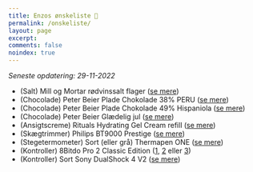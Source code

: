 ```yaml
---
title: Enzos ønskeliste 🎁
permalink: /onskeliste/
layout: page
excerpt: 
comments: false
noindex: true
---
```


*Seneste opdatering: 29-11-2022*
- (Salt) Mill og Mortar rødvinssalt flager ([se mere](https://www.helsam.dk/mad-drikke/kolonial/salt-bouillon-og-soja/roedvinssalt-i-flager-mill-mortar?id=13211))
- (Chocolade) Peter Beier Plade Chokolade 38% PERU ([se mere](https://pbchokolade.dk/shop/13-chokolade-plader/36-plade-chokolade-38-peru/))
- (Chocolade) Peter Beier Plade Chokolade 49% Hispaniola ([se mere](https://pbchokolade.dk/shop/13-chokolade-plader/578-plade-chokolade-49-hispaniola/))
- (Chocolade) Peter Beier Glædelig jul ([se mere](https://pbchokolade.dk/shop/146-julegaver/322-glaedelig-jul/))
- (Ansigtscreme) Rituals Hydrating Gel Cream refill ([se mere](https://www.rituals.com/en-nl/homme-24h-hydrating-face-cream-refill-1112279.html))
- (Skægtrimmer) Philips BT9000 Prestige ([se mere](https://www.elgiganten.dk/product/personlig-pleje-skonhed-velvare/barbering-harfjerning/skagtrimmer/philips-9000-prestige-skagtrimmer-bt981015/53148))
- (Stegetermometer) Sort (eller grå) Thermapen ONE ([se mere](https://www.kitchenone.dk/produkt/thermapen-one-termometer-graa/))
- (Kontroller) 8Bitdo Pro 2 Classic Edition ([1](https://www.maxgaming.dk/dk/kontroller-til-mobil/pro-2-bluetooth-gamepad-g-classic-edition), [2](https://www.proshop.dk/Spil-tilbehoer/8Bitdo-Pro-2-Bluetooth-Gamepad-SN-Edition-Gamepad-Nintendo-Switch/2923708) eller [3](https://www.amazon.de/-/en/6922621501695/dp/B08XY8SK9B?qu=eyJxc2MiOiIyLjk2IiwicXNhIjoiMi43NyIsInFzcCI6IjIuNTAifQ%3D%3D))
- (Kontroller) Sort Sony DualShock 4 V2 ([se mere](https://www.maxgaming.dk/dk/ps4-kontrollere/ps4-dualshock-4-wireless-controller-black-v2))

